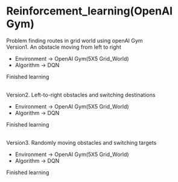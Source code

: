 # Reinforcement_learning(OpenAI Gym)
Problem finding routes in grid world using openAI Gym<br/>
Version1. An obstacle moving from left to right <br/>
* Environment -> OpenAI Gym(5X5 Grid_World)
* Algorithm -> DQN

Finished learning<br/>

<br/>Version2. Left-to-right obstacles and switching destinations<br/>
* Environment -> OpenAI Gym(5X5 Grid_World)
* Algorithm -> DQN
  
Finished learning<br/>

<br/>Version3. Randomly moving obstacles and switching targets<br/>
* Environment -> OpenAI Gym(5X5 Grid_World)
* Algorithm -> DQN
  
Finished learning<br/>
